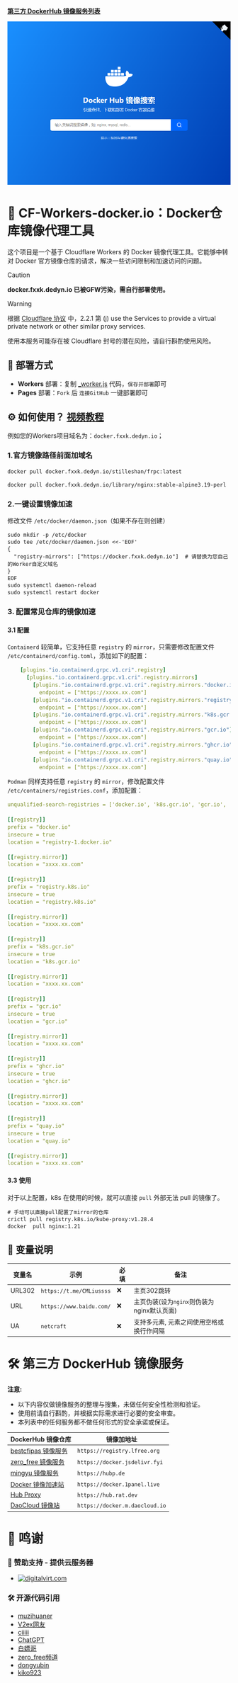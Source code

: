 [**第三方 DockerHub 镜像服务列表**](https://github.com/cmliu/CF-Workers-docker.io?tab=readme-ov-file#%E7%AC%AC%E4%B8%89%E6%96%B9-dockerhub-%E9%95%9C%E5%83%8F%E6%9C%8D%E5%8A%A1)

![CF-Workers-docker.io](./img.png)

# 🐳 CF-Workers-docker.io：Docker仓库镜像代理工具

这个项目是一个基于 Cloudflare Workers 的 Docker 镜像代理工具。它能够中转对 Docker 官方镜像仓库的请求，解决一些访问限制和加速访问的问题。

> [!CAUTION]
> **docker.fxxk.dedyn.io 已被GFW污染，需自行部署使用。**

> [!WARNING]
> 根据 [Cloudflare 协议](https://www.cloudflare.com/zh-cn/terms/) 中，2.2.1 第 (j) use the Services to provide a virtual private network or other similar proxy services.
>
> 使用本服务可能存在被 Cloudflare 封号的潜在风险，请自行斟酌使用风险。

## 🚀 部署方式

- **Workers** 部署：复制 [_worker.js](https://github.com/cmliu/CF-Workers-docker.io/blob/main/_worker.js) 代码，`保存并部署`即可
- **Pages** 部署：`Fork` 后 `连接GitHub` 一键部署即可

## ⚙️ 如何使用？ [视频教程](https://www.youtube.com/watch?v=l2jwq9CagNQ)

例如您的Workers项目域名为：`docker.fxxk.dedyn.io`；

### 1.官方镜像路径前面加域名

```shell
docker pull docker.fxxk.dedyn.io/stilleshan/frpc:latest
```

```shell
docker pull docker.fxxk.dedyn.io/library/nginx:stable-alpine3.19-perl
```

### 2.一键设置镜像加速

修改文件 `/etc/docker/daemon.json`（如果不存在则创建）

```shell
sudo mkdir -p /etc/docker
sudo tee /etc/docker/daemon.json <<-'EOF'
{
  "registry-mirrors": ["https://docker.fxxk.dedyn.io"]  # 请替换为您自己的Worker自定义域名
}
EOF
sudo systemctl daemon-reload
sudo systemctl restart docker
```

### 3. 配置常见仓库的镜像加速

#### 3.1 配置

`Containerd` 较简单，它支持任意 `registry` 的 `mirror`，只需要修改配置文件 `/etc/containerd/config.toml`，添加如下的配置：

```yaml
    [plugins."io.containerd.grpc.v1.cri".registry]
      [plugins."io.containerd.grpc.v1.cri".registry.mirrors]
        [plugins."io.containerd.grpc.v1.cri".registry.mirrors."docker.io"]
          endpoint = ["https://xxxx.xx.com"]
        [plugins."io.containerd.grpc.v1.cri".registry.mirrors."registry.k8s.io"]
          endpoint = ["https://xxxx.xx.com"]
        [plugins."io.containerd.grpc.v1.cri".registry.mirrors."k8s.gcr.io"]
          endpoint = ["https://xxxx.xx.com"]
        [plugins."io.containerd.grpc.v1.cri".registry.mirrors."gcr.io"]
          endpoint = ["https://xxxx.xx.com"]
        [plugins."io.containerd.grpc.v1.cri".registry.mirrors."ghcr.io"]
          endpoint = ["https://xxxx.xx.com"]
        [plugins."io.containerd.grpc.v1.cri".registry.mirrors."quay.io"]
          endpoint = ["https://xxxx.xx.com"]
```

`Podman` 同样支持任意 `registry` 的 `mirror`，修改配置文件 `/etc/containers/registries.conf`，添加配置：

```yaml
unqualified-search-registries = ['docker.io', 'k8s.gcr.io', 'gcr.io', 'ghcr.io', 'quay.io']

[[registry]]
prefix = "docker.io"
insecure = true
location = "registry-1.docker.io"

[[registry.mirror]]
location = "xxxx.xx.com"

[[registry]]
prefix = "registry.k8s.io"
insecure = true
location = "registry.k8s.io"

[[registry.mirror]]
location = "xxxx.xx.com"

[[registry]]
prefix = "k8s.gcr.io"
insecure = true
location = "k8s.gcr.io"

[[registry.mirror]]
location = "xxxx.xx.com"

[[registry]]
prefix = "gcr.io"
insecure = true
location = "gcr.io"

[[registry.mirror]]
location = "xxxx.xx.com"

[[registry]]
prefix = "ghcr.io"
insecure = true
location = "ghcr.io"

[[registry.mirror]]
location = "xxxx.xx.com"

[[registry]]
prefix = "quay.io"
insecure = true
location = "quay.io"

[[registry.mirror]]
location = "xxxx.xx.com"

```

#### 3.3 使用

对于以上配置，k8s 在使用的时候，就可以直接 `pull` 外部无法 pull 的镜像了。

```shell
# 手动可以直接pull配置了mirror的仓库
crictl pull registry.k8s.io/kube-proxy:v1.28.4
docker  pull nginx:1.21
```

## 🔧 变量说明

| 变量名 | 示例 | 必填 | 备注 |
|--|--|--|--|
| URL302 | `https://t.me/CMLiussss` |❌| 主页302跳转 |
| URL | `https://www.baidu.com/` |❌| 主页伪装(设为`nginx`则伪装为nginx默认页面) |
| UA | `netcraft` |❌| 支持多元素, 元素之间使用空格或换行作间隔 |

# 🛠️ 第三方 DockerHub 镜像服务

**注意:**

- 以下内容仅做镜像服务的整理与搜集，未做任何安全性检测和验证。
- 使用前请自行斟酌，并根据实际需求进行必要的安全审查。
- 本列表中的任何服务都不做任何形式的安全承诺或保证。

| DockerHub 镜像仓库 | 镜像加地址 |
| ------------------ | ----------- |
| [bestcfipas 镜像服务](https://t.me/bestip_one/145898) | `https://registry.lfree.org` |
| [zero_free 镜像服务](https://t.me/zero_free/80) | `https://docker.jsdelivr.fyi` |
| [mingyu 镜像服务](https://github.com/ymyuuu/HubP) | `https://hubp.de` |
| [Docker 镜像加速站](https://docker.1panel.live)  | `https://docker.1panel.live` |
| [Hub Proxy](https://hub.rat.dev) | `https://hub.rat.dev` |
| [DaoCloud 镜像站](https://github.com/DaoCloud/public-image-mirror) | `https://docker.m.daocloud.io` |

# 🙏 鸣谢
### 💖 赞助支持 - 提供云服务器
- [![digitalvirt.com](https://digitalvirt.com/templates/BlueWhite/img/logo-dark.svg)](https://url.cmliussss.com/dv)

### 🛠 开源代码引用
- [muzihuaner](https://github.com/muzihuaner)
- [V2ex网友](https://global.v2ex.com/t/1007922)
- [ciiiii](https://github.com/ciiiii/cloudflare-docker-proxy)
- [ChatGPT](https://chatgpt.com/)
- [白嫖哥](https://t.me/bestcfipas/1900)
- [zero_free频道](https://t.me/zero_free/80)
- [dongyubin](https://github.com/cmliu/CF-Workers-docker.io/issues/8)
- [kiko923](https://github.com/cmliu/CF-Workers-docker.io/issues/5)
